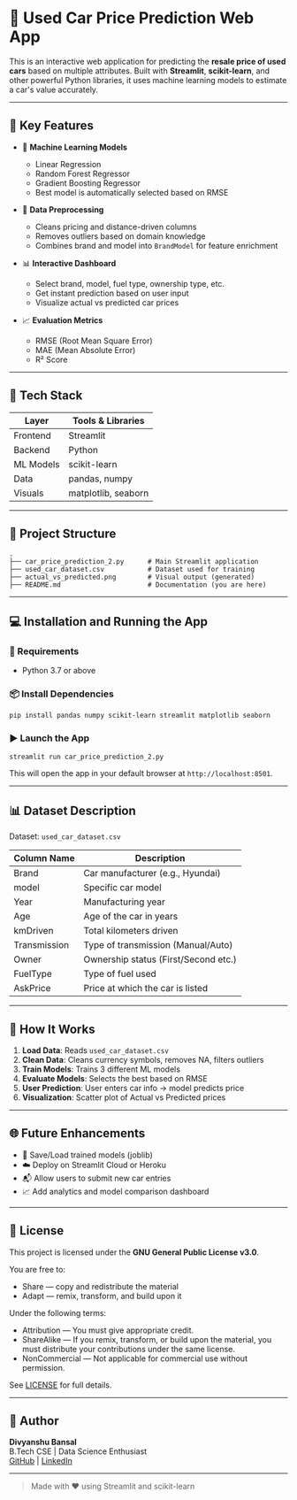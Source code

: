 
# 🚗 Used Car Price Prediction Web App

This is an interactive web application for predicting the **resale price of used cars** based on multiple attributes. Built with **Streamlit**, **scikit-learn**, and other powerful Python libraries, it uses machine learning models to estimate a car's value accurately.

---

## 📌 Key Features

- 🧠 **Machine Learning Models**
  - Linear Regression
  - Random Forest Regressor
  - Gradient Boosting Regressor
  - Best model is automatically selected based on RMSE

- 🧹 **Data Preprocessing**
  - Cleans pricing and distance-driven columns
  - Removes outliers based on domain knowledge
  - Combines brand and model into `BrandModel` for feature enrichment

- 📊 **Interactive Dashboard**
  - Select brand, model, fuel type, ownership type, etc.
  - Get instant prediction based on user input
  - Visualize actual vs predicted car prices

- 📈 **Evaluation Metrics**
  - RMSE (Root Mean Square Error)
  - MAE (Mean Absolute Error)
  - R² Score

---

## 🧠 Tech Stack

| Layer       | Tools & Libraries |
|-------------|-------------------|
| Frontend    | Streamlit         |
| Backend     | Python            |
| ML Models   | scikit-learn      |
| Data        | pandas, numpy     |
| Visuals     | matplotlib, seaborn |

---

## 📂 Project Structure

```
.
├── car_price_prediction_2.py      # Main Streamlit application
├── used_car_dataset.csv           # Dataset used for training
├── actual_vs_predicted.png        # Visual output (generated)
├── README.md                      # Documentation (you are here)
```

---

## 💻 Installation and Running the App

### 🧾 Requirements

- Python 3.7 or above

### 📦 Install Dependencies

```bash
pip install pandas numpy scikit-learn streamlit matplotlib seaborn
```

### ▶️ Launch the App

```bash
streamlit run car_price_prediction_2.py
```

This will open the app in your default browser at `http://localhost:8501`.

---

## 📊 Dataset Description

Dataset: `used_car_dataset.csv`

| Column Name  | Description                          |
|--------------|--------------------------------------|
| Brand        | Car manufacturer (e.g., Hyundai)     |
| model        | Specific car model                   |
| Year         | Manufacturing year                   |
| Age          | Age of the car in years              |
| kmDriven     | Total kilometers driven              |
| Transmission | Type of transmission (Manual/Auto)  |
| Owner        | Ownership status (First/Second etc.) |
| FuelType     | Type of fuel used                    |
| AskPrice     | Price at which the car is listed     |

---

## 🧪 How It Works

1. **Load Data**: Reads `used_car_dataset.csv`
2. **Clean Data**: Cleans currency symbols, removes NA, filters outliers
3. **Train Models**: Trains 3 different ML models
4. **Evaluate Models**: Selects the best based on RMSE
5. **User Prediction**: User enters car info → model predicts price
6. **Visualization**: Scatter plot of Actual vs Predicted prices

---

## 🌐 Future Enhancements

- 🔧 Save/Load trained models (joblib)
- ☁️ Deploy on Streamlit Cloud or Heroku
- 📬 Allow users to submit new car entries
- 📈 Add analytics and model comparison dashboard

---

## 🪪 License

This project is licensed under the **GNU General Public License v3.0**.

You are free to:
- Share — copy and redistribute the material
- Adapt — remix, transform, and build upon it

Under the following terms:
- Attribution — You must give appropriate credit.
- ShareAlike — If you remix, transform, or build upon the material, you must distribute your contributions under the same license.
- NonCommercial — Not applicable for commercial use without permission.

See [LICENSE](https://www.gnu.org/licenses/gpl-3.0.en.html) for full details.

---

## 👤 Author

**Divyanshu Bansal**  
B.Tech CSE | Data Science Enthusiast  
[GitHub](#) | [LinkedIn](#)

---

> Made with ❤️ using Streamlit and scikit-learn
